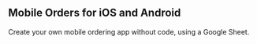 ## Mobile Orders for iOS and Android

Create your own mobile ordering app without code, using a Google Sheet.
